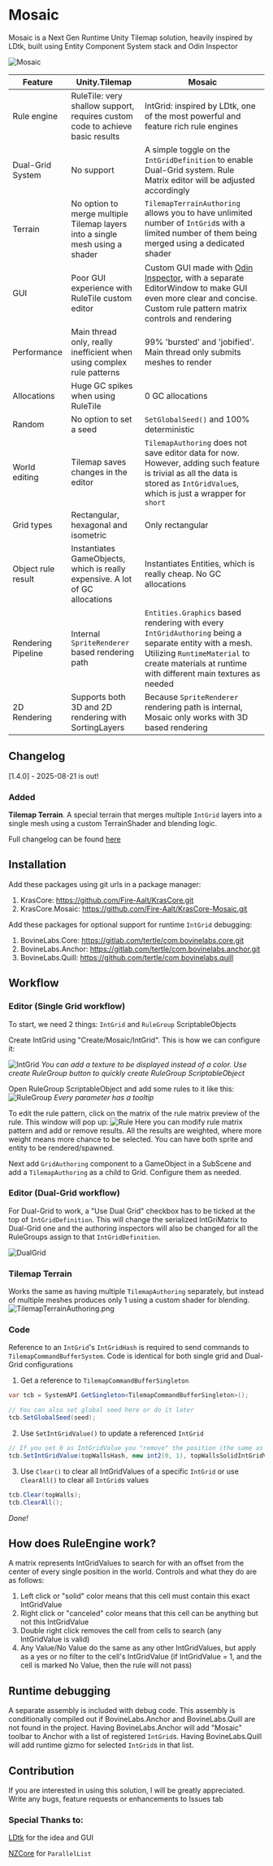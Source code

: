 # Mosaic
Mosaic is a Next Gen Runtime Unity Tilemap solution, heavily inspired by LDtk, built using Entity Component System stack and Odin Inspector 

![Mosaic](Documentation~/Images/Mosaic.png)

| Feature            | Unity.Tilemap                                                                 | Mosaic                                                                                                                                                                                                                                                                                                                     |
|--------------------|-------------------------------------------------------------------------------|----------------------------------------------------------------------------------------------------------------------------------------------------------------------------------------------------------------------------------------------------------------------------------------------------------------------------|
| Rule engine        | RuleTile: very shallow support, requires custom code to achieve basic results | IntGrid: inspired by LDtk, one of the most powerful and feature rich rule engines                                                                                                                                                                                                                                          |
| Dual-Grid System   | No support                                                                    | A simple toggle on the `IntGridDefinition` to enable Dual-Grid system. Rule Matrix editor will be adjusted accordingly                                                                                                                                                                                                     |
| Terrain            | No option to merge multiple Tilemap layers into a single mesh using a shader  | `TilemapTerrainAuthoring` allows you to have unlimited number of `IntGrid`s with a limited number of them being merged using a dedicated shader                                                                                                                                                                            |
| GUI                | Poor GUI experience with RuleTile custom editor                               | Custom GUI made with [Odin Inspector](https://assetstore.unity.com/packages/tools/utilities/odin-inspector-and-serializer-89041?srsltid=AfmBOop97OyTTYiuIIGN0oQkSMLd0P3xSmw8NEuDFQQLFEFcz3blWS6p), with a separate EditorWindow to make GUI even more clear and concise. Custom rule pattern matrix controls and rendering |
| Performance        | Main thread only, really inefficient when using complex rule patterns         | 99% 'bursted' and 'jobified'. Main thread only submits meshes to render                                                                                                                                                                                                                                                    | 
| Allocations        | Huge GC spikes when using RuleTile                                            | 0 GC allocations                                                                                                                                                                                                                                                                                                           |
| Random             | No option to set a seed                                                       | `SetGlobalSeed()` and 100% deterministic                                                                                                                                                                                                                                                                                   |
| World editing      | Tilemap saves changes in the editor                                           | `TilemapAuthoring` does not save editor data for now. However, adding such feature is trivial as all the data is stored as `IntGridValue`s, which is just a wrapper for `short`                                                                                                                                            |
| Grid types         | Rectangular, hexagonal and isometric                                          | Only rectangular                                                                                                                                                                                                                                                                                                           |
| Object rule result | Instantiates GameObjects, which is really expensive. A lot of GC allocations  | Instantiates Entities, which is really cheap. No GC allocations                                                                                                                                                                                                                                                            |                  
| Rendering Pipeline | Internal `SpriteRenderer` based rendering path                                | `Entities.Graphics` based rendering with every `IntGridAuthoring` being a separate entity with a mesh. Utilizing `RuntimeMaterial` to create materials at runtime with different main textures as needed                                                                                                                   |                                                                                                                                                                                                                               
| 2D Rendering       | Supports both 3D and 2D rendering with SortingLayers                          | Because `SpriteRenderer` rendering path is internal, Mosaic only works with 3D based rendering                                                                                                                                                                                                                             |

## Changelog
[1.4.0] - 2025-08-21 is out! 

### Added
**Tilemap Terrain**. A special terrain that merges multiple `IntGrid` layers into a single mesh using a custom TerrainShader and blending logic.

Full changelog can be found [here](CHANGELOG.md)

## Installation
Add these packages using git urls in a package manager:
1. KrasCore: https://github.com/Fire-Aalt/KrasCore.git
2. KrasCore.Mosaic: https://github.com/Fire-Aalt/KrasCore-Mosaic.git

Add these packages for optional support for runtime `IntGrid` debugging: 
1. BovineLabs.Core: https://gitlab.com/tertle/com.bovinelabs.core.git
2. BovineLabs.Anchor: https://gitlab.com/tertle/com.bovinelabs.anchor.git
3. BovineLabs.Quill: https://github.com/tertle/com.bovinelabs.quill

## Workflow
### Editor (Single Grid workflow)
To start, we need 2 things: `IntGrid` and `RuleGroup` ScriptableObjects

Create IntGrid using "Create/Mosaic/IntGrid". This is how we can configure it:

![IntGrid](Documentation~/Images/IntGrid.png)
*You can add a texture to be displayed instead of a color. Use create RuleGroup button to quickly create RuleGroup ScriptableObject*

Open RuleGroup ScriptableObject and add some rules to it like this:
![RuleGroup](Documentation~/Images/RuleGroup.png)
*Every parameter has a tooltip*

To edit the rule pattern, click on the matrix of the rule matrix preview of the rule. This window will pop up:
![Rule](Documentation~/Images/Rule.png)
Here you can modify rule matrix pattern and add or remove results. All the results are weighted, where more weight means more chance to be selected. You can have both sprite and entity to be rendered/spawned.

Next add `GridAuthoring` component to a GameObject in a SubScene and add a `TilemapAuthoring` as a child to Grid. Configure them as needed.

### Editor (Dual-Grid workflow)

For Dual-Grid to work, a "Use Dual Grid" checkbox has to be ticked at the top of `IntGridDefinition`. This will change the serialized IntGriMatrix to Dual-Grid one and the authoring inspectors will also be changed for all the RuleGroups assign to that `IntGridDefinition`.

![DualGrid](Documentation~/Images/DualGrid.png)

### Tilemap Terrain
Works the same as having multiple `TilemapAuthoring` separately, but instead of multiple meshes produces only 1 using a custom shader for blending. 
![TilemapTerrainAuthoring.png](Documentation%7E/Images/TilemapTerrainAuthoring.png)

### Code
Reference to an `IntGrid`'s `IntGridHash` is required to send commands to `TilemapCommandBufferSystem`. Code is identical for both single grid and Dual-Grid configurations

1. Get a reference to `TilemapCommandBufferSingleton`
```csharp
var tcb = SystemAPI.GetSingleton<TilemapCommandBufferSingleton>();

// You can also set global seed here or do it later
tcb.SetGlobalSeed(seed);
```

2. Use `SetIntGridValue()` to update a referenced `IntGrid`
```csharp
// If you set 0 as IntGridValue you "remove" the position (the same as setting null value using SetTile in Unity.Tilemap)
tcb.SetIntGridValue(topWallsHash, new int2(0, 1), topWallsSolidIntGridValue);
```

3. Use `Clear()` to clear all IntGridValues of a specific `IntGrid` or use `ClearAll()` to clear all `IntGrid`s values
```csharp
tcb.Clear(topWalls);
tcb.ClearAll();
```

*Done!*

## How does RuleEngine work?
A matrix represents IntGridValues to search for with an offset from the center of every single position in the world. 
Controls and what they do are as follows:
1. Left click or "solid" color means that this cell must contain this exact IntGridValue
2. Right click or "canceled" color means that this cell can be anything but not this IntGridValue
3. Double right click removes the cell from cells to search (any IntGridValue is valid)
4. Any Value/No Value do the same as any other IntGridValues, but apply as a yes or no filter to the cell's IntGridValue (if IntGridValue = 1, and the cell is marked No Value, then the rule will not pass)

## Runtime debugging
A separate assembly is included with debug code. This assembly is conditionally compiled out if BovineLabs.Anchor and BovineLabs.Quill are not found in the project. Having BovineLabs.Anchor will add "Mosaic" toolbar to Anchor with a list of registered `IntGrid`s. Having BovineLabs.Quill will add runtime gizmo for selected `IntGrid`s in that list.

## Contribution
If you are interested in using this solution, I will be greatly appreciated. Write any bugs, feature requests or enhancements to Issues tab

### Special Thanks to:

[LDtk](https://ldtk.io/) for the idea and GUI

[NZCore](https://github.com/enzi/NZCore) for `ParallelList`
